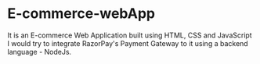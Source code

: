 # E-commerce-webApp
It is an E-commerce Web Application built using HTML, CSS and JavaScript <br> I would try to integrate RazorPay's Payment Gateway to it using a backend language - NodeJs.
